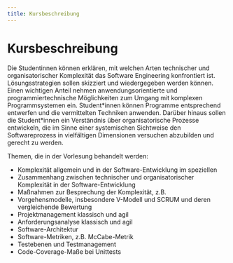 ```yaml
---
title: Kursbeschreibung
---
```


# Kursbeschreibung

Die Studentinnen können erklären, mit welchen Arten technischer und organisatorischer Komplexität das Software Engineering konfrontiert ist. Lösungsstrategien sollen skizziert und wiedergegeben werden können. Einen wichtigen Anteil nehmen anwendungsorientierte und programmiertechnische Möglichkeiten zum Umgang mit komplexen Programmsystemen ein. Student\*innen können Programme entsprechend entwerfen und die vermittelten Techniken anwenden. Darüber hinaus sollen die Student\*innen ein Verständnis über organisatorische Prozesse entwickeln, die im Sinne einer systemischen Sichtweise den Softwareprozess in vielfältigen Dimensionen versuchen abzubilden und gerecht zu werden.

Themen, die in der Vorlesung behandelt werden: 

- Komplexität allgemein und in der Software-Entwicklung im speziellen
- Zusammenhang zwischen technischer und organisatorischer Komplexität in der Software-Entwicklung
- Maßnahmen zur Besprechung der Komplexität, z.B.
- Vorgehensmodelle, insbesondere V-Modell und SCRUM und deren vergleichende Bewertung
- Projektmanagement klassisch und agil
- Anforderungsanalyse klassisch und agil
- Software-Architektur
- Software-Metriken, z.B. McCabe-Metrik
- Testebenen und Testmanagement
- Code-Coverage-Maße bei Unittests
